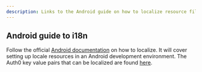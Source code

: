 ```yaml
---
description: Links to the Android guide on how to localize resource files.
---
```


## Android guide to i18n

Follow the official [Android documentation](http://developer.android.com/guide/topics/resources/localization.html) on how to localize. It will cover setting up locale resources in an Android development environment. The Auth0 key value pairs that can be localized are found [here](${auth0android_url}/blob/master/auth0/src/main/res/values/strings.xml).

